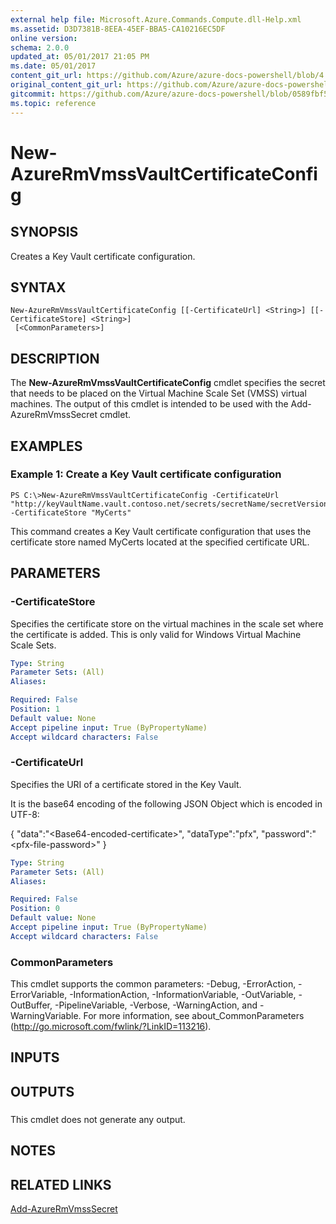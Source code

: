 ```yaml
---
external help file: Microsoft.Azure.Commands.Compute.dll-Help.xml
ms.assetid: D3D7381B-8EEA-45EF-BBA5-CA10216EC5DF
online version:
schema: 2.0.0
updated_at: 05/01/2017 21:05 PM
ms.date: 05/01/2017
content_git_url: https://github.com/Azure/azure-docs-powershell/blob/4.1.0/azureps-cmdlets-docs/ResourceManager/AzureRM.Compute/v2.1.0/New-AzureRmVmssVaultCertificateConfig.md
original_content_git_url: https://github.com/Azure/azure-docs-powershell/blob/4.1.0/azureps-cmdlets-docs/ResourceManager/AzureRM.Compute/v2.1.0/New-AzureRmVmssVaultCertificateConfig.md
gitcommit: https://github.com/Azure/azure-docs-powershell/blob/0589fbf53d27e39e0cf445261d29c64fb0859d62
ms.topic: reference
---
```


# New-AzureRmVmssVaultCertificateConfig

## SYNOPSIS
Creates a Key Vault certificate configuration.

## SYNTAX

```
New-AzureRmVmssVaultCertificateConfig [[-CertificateUrl] <String>] [[-CertificateStore] <String>]
 [<CommonParameters>]
```

## DESCRIPTION
The **New-AzureRmVmssVaultCertificateConfig** cmdlet specifies the secret that needs to be placed on the Virtual Machine Scale Set (VMSS) virtual machines.
The output of this cmdlet is intended to be used with the Add-AzureRmVmssSecret cmdlet.

## EXAMPLES

### Example 1: Create a Key Vault certificate configuration
```
PS C:\>New-AzureRmVmssVaultCertificateConfig -CertificateUrl "http://keyVaultName.vault.contoso.net/secrets/secretName/secretVersion" -CertificateStore "MyCerts"
```

This command creates a Key Vault certificate configuration that uses the certificate store named MyCerts located at the specified certificate URL.

## PARAMETERS

### -CertificateStore
Specifies the certificate store on the virtual machines in the scale set where the certificate is added.
This is only valid for Windows Virtual Machine Scale Sets.

```yaml
Type: String
Parameter Sets: (All)
Aliases: 

Required: False
Position: 1
Default value: None
Accept pipeline input: True (ByPropertyName)
Accept wildcard characters: False
```

### -CertificateUrl
Specifies the URI of a certificate stored in the Key Vault.

It is the base64 encoding of the following JSON Object which is encoded in UTF-8:

{
  "data":"\<Base64-encoded-certificate\>",
  "dataType":"pfx",
  "password":"\<pfx-file-password\>"
}

```yaml
Type: String
Parameter Sets: (All)
Aliases: 

Required: False
Position: 0
Default value: None
Accept pipeline input: True (ByPropertyName)
Accept wildcard characters: False
```

### CommonParameters
This cmdlet supports the common parameters: -Debug, -ErrorAction, -ErrorVariable, -InformationAction, -InformationVariable, -OutVariable, -OutBuffer, -PipelineVariable, -Verbose, -WarningAction, and -WarningVariable. For more information, see about_CommonParameters (http://go.microsoft.com/fwlink/?LinkID=113216).

## INPUTS

## OUTPUTS

###  
This cmdlet does not generate any output.

## NOTES

## RELATED LINKS

[Add-AzureRmVmssSecret](./Add-AzureRmVmssSecret.md)


